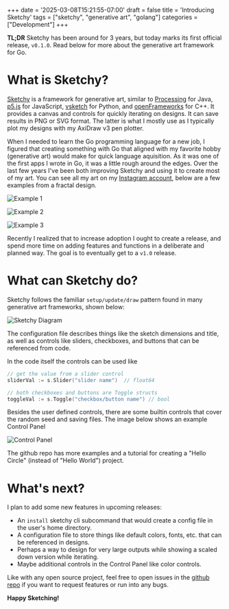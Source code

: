 +++
date = '2025-03-08T15:21:55-07:00'
draft = false
title = 'Introducing Sketchy'
tags = ["sketchy", "generative art", "golang"]
categories = ["Development"]
+++

**TL;DR** Sketchy has been around for 3 years, but today marks its first official release, `v0.1.0`. Read below for more
about the generative art framework for Go.

# What is Sketchy?

[Sketchy](https://github.com/aldernero/sketchy) is a framework for generative art, similar to [Processing](https://processing.org/) for Java,
[p5.js](https://p5js.org/) for JavaScript, [vsketch](https://github.com/abey79/vsketch) for Python, and
[openFrameworks](https://openframeworks.cc/) for C++. It provides a canvas and controls for quickly
iterating on designs. It can save results in PNG or SVG format. The latter is what I mostly use as
I typically plot my designs with my AxiDraw v3 pen plotter.

When I needed to learn the Go programming language for a new job, I figured that creating something with Go that
aligned with my favorite hobby (generative art) would make for quick language aquisition. As it was one of the first
apps I wrote in Go, it was a little rough around the edges. Over the last few years I've been both improving Sketchy
and using it to create most of my art. You can see all my art on my [Instagram account](https://www.instagram.com/aldernero/),
below are a few examples from a fractal design.

 ![Example 1](example1.png)

 ![Example 2](example2.png)

 ![Example 3](example3.png)

 Recently I realized that to increase adoption I ought to create a release, and spend more time on adding features
 and functions in a deliberate and planned way. The goal is to eventually get to a `v1.0` release.

# What can Sketchy do?

Sketchy follows the familiar `setup/update/draw` pattern found in many generative art frameworks, shown below:

![Sketchy Diagram](sketchy_diagram.png)

The configuration file describes things like the sketch dimensions and title, as well as controls like sliders, 
checkboxes, and buttons that can be referenced from code.

In the code itself the controls can be used like

```go
// get the value from a slider control
sliderVal := s.Slider("slider name")  // float64

// both checkboxes and buttons are Toggle structs
toggleVal := s.Toggle("checkbox/button name") // bool
```

Besides the user defined controls, there are some builtin controls that cover the random seed and saving files. The
image below shows an example Control Panel

![Control Panel](control_panel.png)

The github repo has more examples and a tutorial for creating a "Hello Circle" (instead of "Hello World") project.


# What's next?

I plan to add some new features in upcoming releases:

- An `install` sketchy cli subcommand that would create a config file in the user's home directory.
- A configuration file to store things like default colors, fonts, etc. that can be referenced in designs.
- Perhaps a way to design for very large outputs while showing a scaled down version while iterating.
- Maybe additional controls in the Control Panel like color controls.

Like with any open source project, feel free to open issues in the [github repo](https://github.com/aldernero/sketchy/issues) if you want to request features
or run into any bugs.


**Happy Sketching!**